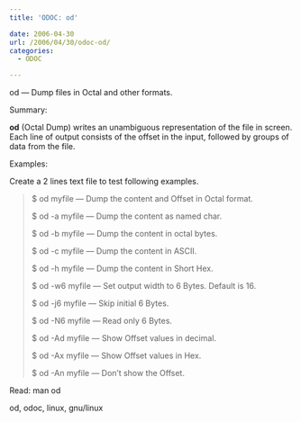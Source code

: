 ```yaml
---
title: 'ODOC: od'

date: 2006-04-30
url: /2006/04/30/odoc-od/
categories:
  - ODOC

---
```

od &#8212; Dump files in Octal and other formats.

Summary:

**od** (Octal Dump) writes an unambiguous representation of the file in screen. Each line of output consists of the offset in the input, followed by groups of data from the file.

Examples:

Create a 2 lines text file to test following examples.

> $ od myfile &#8212; Dump the content and Offset in Octal format.
> 
> $ od -a myfile &#8212; Dump the content as named char.
> 
> $ od -b myfile &#8212; Dump the content in octal bytes.
> 
> $ od -c myfile &#8212; Dump the content in ASCII.
> 
> $ od -h myfile &#8212; Dump the content in Short Hex.
> 
> $ od -w6 myfile &#8212; Set output width to 6 Bytes. Default is 16.
> 
> $ od -j6 myfile &#8212; Skip initial 6 Bytes.
> 
> $ od -N6 myfile &#8212; Read only 6 Bytes.
> 
> $ od -Ad myfile &#8212; Show Offset values in decimal.
> 
> $ od -Ax myfile &#8212; Show Offset values in Hex.
> 
> $ od -An myfile &#8212; Don&#8217;t show the Offset.

Read: man od
  
<tags>od, odoc, linux, gnu/linux</tags>